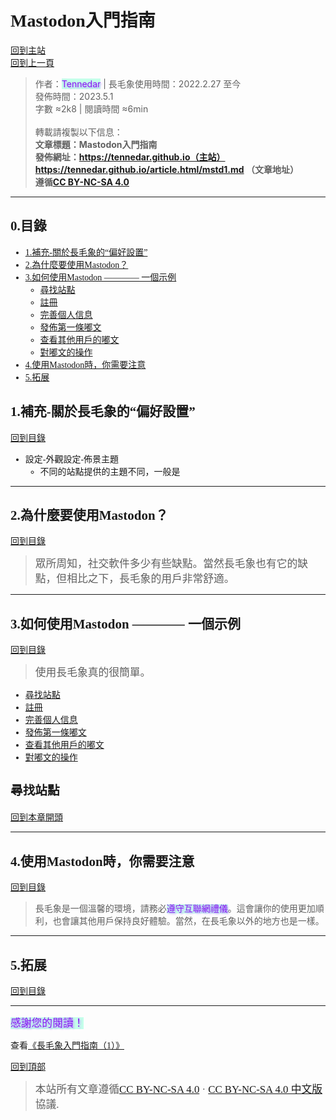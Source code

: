 <!DOCTYPE markdown>
<meta>
<link rel="stylesheet" href="https://cdn.staticfile.org/lxgw-wenkai-webfont/1.6.0/style.css" />
<link rel="stylesheet" href="https://cdn.jsdelivr.net/npm/lxgw-wenkai-lite-webfont@1.1.0/style.css" />
<link rel="stylesheet" href="https://cdn.jsdelivr.net/npm/lxgw-wenkai-tc-webfont@1.0.0/style.css" />
<link rel="stylesheet" href="https://cdn.staticfile.org/lxgw-wenkai-screen-webfont/1.6.0/style.css" />
<font face='LXGW WenKai Mono'>

# Mastodon入門指南</font>

<a href='https://tennedar.github.io' target='_blank'>回到主站</a><br>
<a href='https://tennedar.github.io/html/article.html' target='_blank'>回到上一頁</a><br>

>作者：<span style="color:rgb(137, 23, 243);background-color: rgb(196, 255, 234);text-shadow:2px 2px 3px rgb(191, 157, 255)">Tennedar</span> | 長毛象使用時間：2022.2.27 至今<br>
發佈時間：2023.5.1<br>字數 ≈2k8 | 閱讀時間 ≈6min<br><br>
轉載請複製以下信息：<br>
**文章標題：Mastodon入門指南<br>**
**發佈網址：https://tennedar.github.io（主站）<br>**
**https://tennedar.github.io/article.html/mstd1.md （文章地址）<br>**
**遵循[CC BY-NC-SA 4.0](https://tennedar.github.io/file/CC-BY-SA%204.0.md)**

***
<font face='LXGW WenKai Mono'>
<span id='top'>

## 0.目錄
</span>

- <a href='#1'>1.補充-關於長毛象的“偏好設置”</a>
- <a href='#2'>2.為什麼要使用Mastodon？</a>
- <a href='#3'>3.如何使用Mastodon ———— 一個示例</a>
  - <a href='#3-1'>尋找站點</a>
  - <a href='#3-2'>註冊</a>
  - <a href='#3-3'>完善個人信息</a>
  - <a href='#3-4'>發佈第一條嘟文</a>
  - <a href='#3-5'>查看其他用戶的嘟文</a>
  - <a href='#3-6'>對嘟文的操作</a>
- <a href='#4'>4.使用Mastodon時，你需要注意</a>
- <a href='#5'>5.拓展</a>

<span id='1'>

## 1.補充-關於長毛象的“偏好設置”
<a href='#top'>回到目錄</a>
</span>

- 設定-外觀設定-佈景主題
  - 不同的站點提供的主題不同，一般是

***
<font face='LXGW WenKai Mono'>
<span id='2'>

## 2.為什麼要使用Mastodon？
<a href='#top'>回到目錄</a>

</span>

<big>

>眾所周知，社交軟件多少有些缺點。當然長毛象也有它的缺點，但相比之下，長毛象的用戶非常舒適。</big>

***
<span id='3'>

## 3.如何使用Mastodon ———— 一個示例
<a href='#top'>回到目錄</a>

</span>

<big>

>使用長毛象真的很簡單。</big>

- <a href='#3-1'>尋找站點</a>
- <a href='#3-2'>註冊</a>
- <a href='#3-3'>完善個人信息</a>
- <a href='#3-4'>發佈第一條嘟文</a>
- <a href='#3-5'>查看其他用戶的嘟文</a>
- <a href='#3-6'>對嘟文的操作</a>
<big>
<span id='3-1'>

### 尋找站點

</span>
</big>
<a href='#3'>回到本章開頭</a>

***
<span id='4'>

## 4.使用Mastodon時，你需要注意
<a href='#top'>回到目錄</a>

</span>

>長毛象是一個溫馨的環境，請務必<span style="color:rgb(137, 23, 243);background-color: rgb(196, 255, 234);text-shadow:2px 2px 3px rgb(191, 157, 255)">遵守互聯網禮儀</span>。這會讓你的使用更加順利，也會讓其他用戶保持良好體驗。當然，在長毛象以外的地方也是一樣。

***
<span id='5'>

## 5.拓展
<a href='#top'>回到目錄</a>

</span>

***
<big>

<span style="color:rgb(137, 23, 243);background-color: rgb(196, 255, 234);text-shadow:2px 2px 3px rgb(191, 157, 255)">感謝您的閱讀！</span></big>

查看[《長毛象入門指南（1）》](https://tennedar.github.io/html/article/mstd1.html)

<a href='#top'>回到頂部</a>
<big>

>本站所有文章遵循[CC BY-NC-SA 4.0](https://tennedar.github.io/file/CC-BY-SA%204.0.md)&nbsp;&middot;&nbsp;[CC BY-NC-SA 4.0 中文版](https://tennedar.github.io/file/CC-BY-SA%204.0[ZH-CN].md)協議.</font></big>

